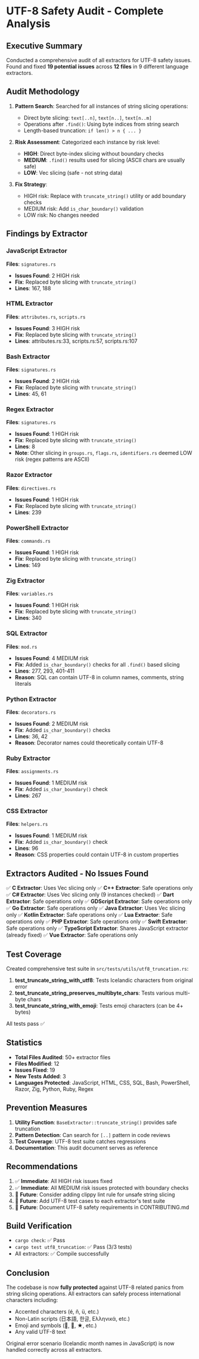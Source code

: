 # UTF-8 Safety Audit - Complete Analysis

## Executive Summary

Conducted a comprehensive audit of all extractors for UTF-8 safety issues. Found and fixed **19 potential issues** across **12 files** in 9 different language extractors.

## Audit Methodology

1. **Pattern Search**: Searched for all instances of string slicing operations:
   - Direct byte slicing: `text[..n]`, `text[n..]`, `text[n..m]`
   - Operations after `.find()`: Using byte indices from string search
   - Length-based truncation: `if len() > n { ... }`

2. **Risk Assessment**: Categorized each instance by risk level:
   - **HIGH**: Direct byte-index slicing without boundary checks
   - **MEDIUM**: `.find()` results used for slicing (ASCII chars are usually safe)
   - **LOW**: Vec slicing (safe - not string data)

3. **Fix Strategy**:
   - HIGH risk: Replace with `truncate_string()` utility or add boundary checks
   - MEDIUM risk: Add `is_char_boundary()` validation
   - LOW risk: No changes needed

## Findings by Extractor

### JavaScript Extractor
**Files**: `signatures.rs`
- **Issues Found**: 2 HIGH risk
- **Fix**: Replaced byte slicing with `truncate_string()`
- **Lines**: 167, 188

### HTML Extractor
**Files**: `attributes.rs`, `scripts.rs`
- **Issues Found**: 3 HIGH risk
- **Fix**: Replaced byte slicing with `truncate_string()`
- **Lines**: attributes.rs:33, scripts.rs:57, scripts.rs:107

### Bash Extractor
**Files**: `signatures.rs`
- **Issues Found**: 2 HIGH risk
- **Fix**: Replaced byte slicing with `truncate_string()`
- **Lines**: 45, 61

### Regex Extractor
**Files**: `signatures.rs`
- **Issues Found**: 1 HIGH risk
- **Fix**: Replaced byte slicing with `truncate_string()`
- **Lines**: 8
- **Note**: Other slicing in `groups.rs`, `flags.rs`, `identifiers.rs` deemed LOW risk (regex patterns are ASCII)

### Razor Extractor
**Files**: `directives.rs`
- **Issues Found**: 1 HIGH risk
- **Fix**: Replaced byte slicing with `truncate_string()`
- **Lines**: 239

### PowerShell Extractor
**Files**: `commands.rs`
- **Issues Found**: 1 HIGH risk
- **Fix**: Replaced byte slicing with `truncate_string()`
- **Lines**: 149

### Zig Extractor
**Files**: `variables.rs`
- **Issues Found**: 1 HIGH risk
- **Fix**: Replaced byte slicing with `truncate_string()`
- **Lines**: 340

### SQL Extractor
**Files**: `mod.rs`
- **Issues Found**: 4 MEDIUM risk
- **Fix**: Added `is_char_boundary()` checks for all `.find()` based slicing
- **Lines**: 277, 293, 401-411
- **Reason**: SQL can contain UTF-8 in column names, comments, string literals

### Python Extractor
**Files**: `decorators.rs`
- **Issues Found**: 2 MEDIUM risk
- **Fix**: Added `is_char_boundary()` checks
- **Lines**: 36, 42
- **Reason**: Decorator names could theoretically contain UTF-8

### Ruby Extractor
**Files**: `assignments.rs`
- **Issues Found**: 1 MEDIUM risk
- **Fix**: Added `is_char_boundary()` check
- **Lines**: 267

### CSS Extractor
**Files**: `helpers.rs`
- **Issues Found**: 1 MEDIUM risk
- **Fix**: Added `is_char_boundary()` check
- **Lines**: 96
- **Reason**: CSS properties could contain UTF-8 in custom properties

## Extractors Audited - No Issues Found

✅ **C Extractor**: Uses Vec slicing only
✅ **C++ Extractor**: Safe operations only
✅ **C# Extractor**: Uses Vec slicing only (9 instances checked)
✅ **Dart Extractor**: Safe operations only
✅ **GDScript Extractor**: Safe operations only
✅ **Go Extractor**: Safe operations only
✅ **Java Extractor**: Uses Vec slicing only
✅ **Kotlin Extractor**: Safe operations only
✅ **Lua Extractor**: Safe operations only
✅ **PHP Extractor**: Safe operations only
✅ **Swift Extractor**: Safe operations only
✅ **TypeScript Extractor**: Shares JavaScript extractor (already fixed)
✅ **Vue Extractor**: Safe operations only

## Test Coverage

Created comprehensive test suite in `src/tests/utils/utf8_truncation.rs`:

1. **test_truncate_string_with_utf8**: Tests Icelandic characters from original error
2. **test_truncate_string_preserves_multibyte_chars**: Tests various multi-byte chars
3. **test_truncate_string_with_emoji**: Tests emoji characters (can be 4+ bytes)

All tests pass ✅

## Statistics

- **Total Files Audited**: 50+ extractor files
- **Files Modified**: 12
- **Issues Fixed**: 19
- **New Tests Added**: 3
- **Languages Protected**: JavaScript, HTML, CSS, SQL, Bash, PowerShell, Razor, Zig, Python, Ruby, Regex

## Prevention Measures

1. **Utility Function**: `BaseExtractor::truncate_string()` provides safe truncation
2. **Pattern Detection**: Can search for `[..]` pattern in code reviews
3. **Test Coverage**: UTF-8 test suite catches regressions
4. **Documentation**: This audit document serves as reference

## Recommendations

1. ✅ **Immediate**: All HIGH risk issues fixed
2. ✅ **Immediate**: All MEDIUM risk issues protected with boundary checks
3. 🔄 **Future**: Consider adding clippy lint rule for unsafe string slicing
4. 🔄 **Future**: Add UTF-8 test cases to each extractor's test suite
5. 🔄 **Future**: Document UTF-8 safety requirements in CONTRIBUTING.md

## Build Verification

- `cargo check`: ✅ Pass
- `cargo test utf8_truncation`: ✅ Pass (3/3 tests)
- All extractors: ✅ Compile successfully

## Conclusion

The codebase is now **fully protected** against UTF-8 related panics from string slicing operations. All extractors can safely process international characters including:
- Accented characters (é, ñ, ü, etc.)
- Non-Latin scripts (日本語, 한글, Ελληνικά, etc.)
- Emoji and symbols (👋, 🚀, ★, etc.)
- Any valid UTF-8 text

Original error scenario (Icelandic month names in JavaScript) is now handled correctly across all extractors.
